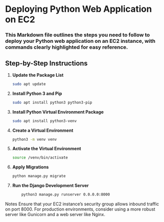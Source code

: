 # Deploying Python Web Application on EC2

### This Markdown file outlines the steps you need to follow to deploy your Python web application on an EC2 instance, with commands clearly highlighted for easy reference.

## Step-by-Step Instructions

1. **Update the Package List**
   ```sh
   sudo apt update
   ```
2. **Install Python 3 and Pip**

    ```sh
    sudo apt install python3 python3-pip
    ```

3. **Install Python Virtual Environment Package**

    ```sh
    sudo apt install python3-venv
    ```
4. **Create a Virtual Environment**

    ```sh
    python3 -m venv venv
    ```
5. **Activate the Virtual Environment**

    ```sh
    source /venv/bin/activate
    ```


6. **Apply Migrations**

    ```sh
    python manage.py migrate
    ```
    
7. **Run the Django Development Server**

    ```sh
        python3 manage.py runserver 0.0.0.0:8000
    ```
Notes
    Ensure that your EC2 instance’s security group allows inbound traffic on port 8000.
    For production environments, consider using a more robust server like Gunicorn and a web server like Nginx.

